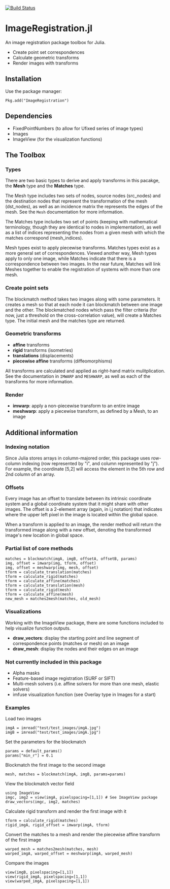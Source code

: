 [![Build Status](https://travis-ci.org/seung-lab/ImageRegistration.svg?branch=master)](https://travis-ci.org/seung-lab/ImageRegistration)

# ImageRegistration.jl
An image registration package toolbox for Julia. 

* Create point set correspondences
* Calculate geometric transforms
* Render images with transforms

## Installation
Use the package manager:
```
Pkg.add("ImageRegistration")
```

## Dependencies
* FixedPointNumbers (to allow for Ufixed series of image types)
* Images 
* ImageView (for the visualization functions)

## The Toolbox
### Types
There are two basic types to derive and apply transforms in this pacakge, the **Mesh** type and the **Matches** type. 

The Mesh type includes two sets of nodes, source nodes (src_nodes) and the destination nodes that represent the transformation of the mesh (dst_nodes), as well as an incidence matrix the represents the edges of the mesh. See the `Mesh` documentation for more information.

The Matches type includes two set of points (keeping with mathematical terminology, though they are identical to nodes in implementation), as well as a list of indices representing the nodes from a given mesh with which the matches correspond (mesh_indices).

Mesh types exist to apply piecewise transforms. Matches types exist as a more general set of correspondences. Viewed another way, Mesh types apply to only one image, while Matches indicate that there is a correspondence between two images. In the near future, Matches will link Meshes together to enable the registration of systems with more than one mesh.

### Create point sets
The blockmatch method takes two images along with some parameters. It creates a mesh so that at each node it can blockmatch between one image and the other. The blockmatched nodes which pass the filter criteria (for now, just a threshold on the cross-correlation value), will create a Matches type. The initial mesh and the matches type are returned.

### Geometric transforms

* **affine** transforms
* **rigid** transforms (isometries)
* **translations** (displacements)
* **piecewise affine** transforms (diffeomorphisms)
 
All transforms are calculated and applied as right-hand matrix mulitplication. See the documentation in `IMWARP` and `MESHWARP`, as well as each of the transforms for more information.

### Render

* **imwarp**: apply a non-piecewise transform to an entire image
* **meshwarp**: apply a piecewise transform, as defined by a Mesh, to an image

## Additional information
### Indexing notation
Since Julia stores arrays in column-majored order, this package uses row-column indexing (row represented by "i", and column represented by "j"). For example, the coordinate [5,2] will access the element in the 5th row and 2nd column of an array.

### Offsets
Every image has an offset to translate between its intrinsic coordinate system and a global coordinate system that it might share with other images. The offset is a 2-element array (again, in i,j notation) that indicates where the upper left pixel in the image is located within the global space.

When a transform is applied to an image, the render method will return the transformed image along with a new offset, denoting the transformed image's new location in global space.

### Partial list of core methods
```
matches = blockmatch(imgA, imgB, offsetA, offsetB, params)
img, offset = imwarp(img, tform, offset)
img, offset = meshwarp(img, mesh, offset)
tform = calculate_translation(matches)
tform = calculate_rigid(matches)
tform = calculate_affine(matches)
tform = calculate_translation(mesh)
tform = calculate_rigid(mesh)
tform = calculate_affine(mesh)
new_mesh = matches2mesh(matches, old_mesh)
```
### Visualizations
Working with the ImageView package, there are some functions included to help visualize function outputs.

* **draw_vectors**: display the starting point and line segment of correspondence points (matches or mesh) on an image
* **draw_mesh**: display the nodes and their edges on an image

### Not currently included in this package
* Alpha masks
* Feature-based image registration (SURF or SIFT)
* Multi-mesh solvers (i.e. affine solvers for more than one mesh, elastic solvers)
* imfuse visualization function (see Overlay type in Images for a start)

### Examples
Load two images
```
imgA = imread("test/test_images/imgA.jpg")
imgB = imread("test/test_images/imgA.jpg")
```

Set the parameters for the blockmatch
```
params = default_params()
params["min_r"] = 0.1
```

Blockmatch the first image to the second image
```
mesh, matches = blockmatch(imgA, imgB, params=params)
```

View the blockmatch vector field
```
using ImageView
imgc, img2 = view(imgA, pixelspacing=[1,1]) # See ImageView package
draw_vectors(imgc, img2, matches)
```

Calculate rigid transform and render the first image with it
```
tform = calculate_rigid(matches)
rigid_imgA, rigid_offset = imwarp(imgA, tform)
```

Convert the matches to a mesh and render the piecewise affine transform of the first image
```
warped_mesh = matches2mesh(matches, mesh)
warped_imgA, warped_offset = meshwarp(imgA, warped_mesh)
```

Compare the images
```
view(imgB, pixelspacing=[1,1])
view(rigid_imgA, pixelspacing=[1,1])
view(warped_imgA, pixelspacing=[1,1])
```
